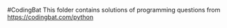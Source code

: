 #CodingBat
This folder contains solutions of programming questions from https://codingbat.com/python

